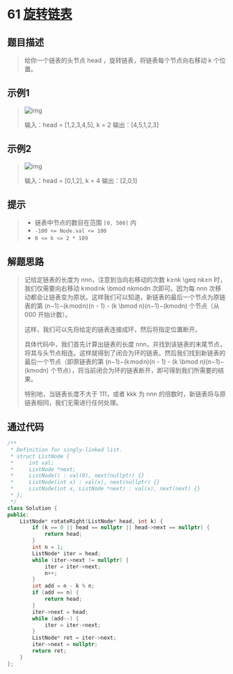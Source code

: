 # 61 [旋转链表](https://leetcode-cn.com/problems/rotate-list/)

## 题目描述

> 给你一个链表的头节点 head ，旋转链表，将链表每个节点向右移动 k 个位置。

## 示例1

> ![img](https://assets.leetcode.com/uploads/2020/11/13/rotate1.jpg)
>
> 输入：head = [1,2,3,4,5], k = 2
> 输出：[4,5,1,2,3]

## 示例2

> ![img](https://assets.leetcode.com/uploads/2020/11/13/roate2.jpg)
>
> 输入：head = [0,1,2], k = 4
> 输出：[2,0,1]

## 提示

>- 链表中节点的数目在范围 `[0, 500]` 内
>- `-100 <= Node.val <= 100`
>- `0 <= k <= 2 * 109`

## 解题思路

>记给定链表的长度为 nnn，注意到当向右移动的次数 k≥nk \geq nk≥n 时，我们仅需要向右移动 k mod nk \bmod nkmodn 次即可。因为每 nnn 次移动都会让链表变为原状。这样我们可以知道，新链表的最后一个节点为原链表的第 (n−1)−(k mod n)(n - 1) - (k \bmod n)(n−1)−(kmodn) 个节点（从 000 开始计数）。
>
>这样，我们可以先将给定的链表连接成环，然后将指定位置断开。
>
>具体代码中，我们首先计算出链表的长度 nnn，并找到该链表的末尾节点，将其与头节点相连。这样就得到了闭合为环的链表。然后我们找到新链表的最后一个节点（即原链表的第 (n−1)−(k mod n)(n - 1) - (k \bmod n)(n−1)−(kmodn) 个节点），将当前闭合为环的链表断开，即可得到我们所需要的结果。
>
>特别地，当链表长度不大于 111，或者 kkk 为 nnn 的倍数时，新链表将与原链表相同，我们无需进行任何处理。
>

## 通过代码

```cpp
/**
 * Definition for singly-linked list.
 * struct ListNode {
 *     int val;
 *     ListNode *next;
 *     ListNode() : val(0), next(nullptr) {}
 *     ListNode(int x) : val(x), next(nullptr) {}
 *     ListNode(int x, ListNode *next) : val(x), next(next) {}
 * };
 */
class Solution {
public:
    ListNode* rotateRight(ListNode* head, int k) {
        if (k == 0 || head == nullptr || head->next == nullptr) {
            return head;
        }
        int n = 1;
        ListNode* iter = head;
        while (iter->next != nullptr) {
            iter = iter->next;
            n++;
        }
        int add = n - k % n;
        if (add == n) {
            return head;
        }
        iter->next = head;
        while (add--) {
            iter = iter->next;
        }
        ListNode* ret = iter->next;
        iter->next = nullptr;
        return ret;
    }
};
```

